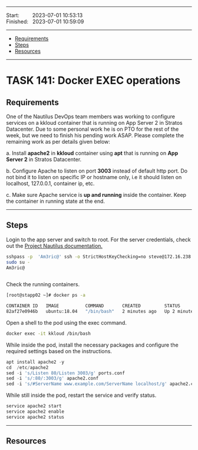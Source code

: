 
------------------------------

Start: &nbsp;&nbsp;&nbsp;&nbsp;&nbsp;&nbsp;&nbsp;&nbsp;2023-07-01 10:53:13         
Finished: &nbsp;&nbsp;2023-07-01 10:59:09      

------------------------------

- [Requirements](#requirements)
- [Steps](#steps)
- [Resources](#resources)

------------------------------

# TASK 141: Docker EXEC operations   

## Requirements

One of the Nautilus DevOps team members was working to configure services on a kkloud container that is running on App Server 2 in Stratos Datacenter. Due to some personal work he is on PTO for the rest of the week, but we need to finish his pending work ASAP. Please complete the remaining work as per details given below:

a. Install **apache2** in **kkloud** container using **apt** that is running on **App Server 2** in Stratos Datacenter.

b. Configure Apache to listen on port **3003** instead of default http port. Do not bind it to listen on specific IP or hostname only, i.e it should listen on localhost, 127.0.0.1, container ip, etc.

c. Make sure Apache service is **up and running** inside the container. Keep the container in running state at the end.

------------------------------

## Steps

Login to the app server and switch to root. For the server credentials, check out the [Project Nautilus documentation.](https://kodekloudhub.github.io/kodekloud-engineer/docs/projects/nautilus)


```bash
sshpass -p  'Am3ric@' ssh -o StrictHostKeyChecking=no steve@172.16.238.11
sudo su -
Am3ric@
 
```

Check the running containers.

```bash
[root@stapp02 ~]# docker ps -a 

CONTAINER ID   IMAGE          COMMAND       CREATED         STATUS         PORTS     NAMES
82af27e0946b   ubuntu:18.04   "/bin/bash"   2 minutes ago   Up 2 minutes             kkloud
```

Open a shell to the pod using the exec command.

```bash
docker exec -it kkloud /bin/bash
```

While inside the pod, install the necessary packages and configure the required settings based on the instructions.

```python
apt install apache2 -y
cd  /etc/apache2
sed -i 's/Listen 80/Listen 3003/g' ports.conf
sed -i 's/:80/:3003/g' apache2.conf
sed -i 's/#ServerName www.example.com/ServerName localhost/g' apache2.conf
```

While still inside the pod, restart the service and verify status.

```bash
service apache2 start
service apache2 enable
service apache2 status  
```

------------------------------

## Resources